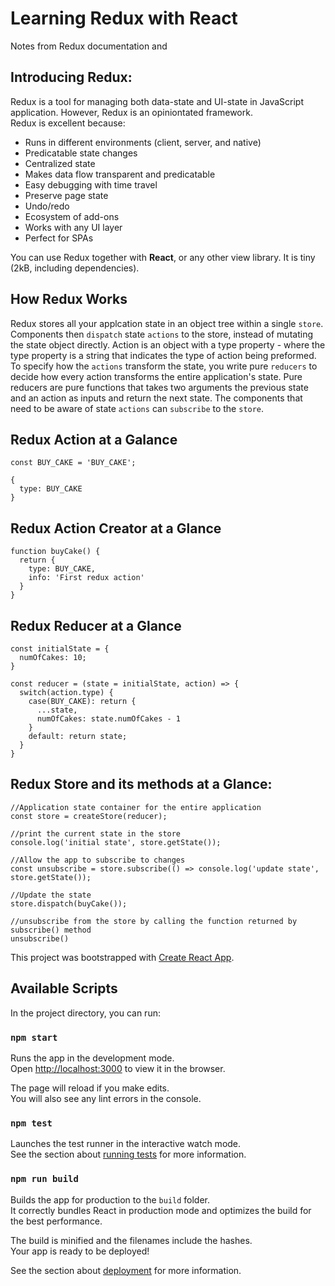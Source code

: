 # Learning Redux with React
Notes from Redux documentation and 

## Introducing Redux:
Redux is a tool for managing both data-state and UI-state in JavaScript application. However, Redux is an opiniontated framework.  
Redux is excellent because:
* Runs in different environments (client, server, and native)
* Predicatable state changes
* Centralized state
* Makes data flow transparent and predicatable 
* Easy debugging with time travel
* Preserve page state
* Undo/redo
* Ecosystem of add-ons 
* Works with any UI layer 
* Perfect for SPAs 

You can use Redux together with **React**, or any other view library. It is tiny (2kB, including dependencies). 

## How Redux Works
Redux stores all your applcation state in an object tree within a single `store`. Components then `dispatch` state `actions` to the store, instead of mutating the state object directly. Action is an object with a type property - where the type property is a string that indicates the type of action being preformed. To specify how the `actions` transform the state, you write pure `reducers` to decide how every action transforms the entire application's state. Pure reducers are pure functions that takes two arguments the previous state and an action as inputs and return the next state. The components that need to be aware of state `actions` can `subscribe` to the `store`.   

## Redux Action at a Galance
```
const BUY_CAKE = 'BUY_CAKE';

{
  type: BUY_CAKE
}
```
## Redux Action Creator at a Glance
```
function buyCake() {
  return {
    type: BUY_CAKE,
    info: 'First redux action'
  }
}
```

## Redux Reducer at a Glance

```
const initialState = {
  numOfCakes: 10;
}

const reducer = (state = initialState, action) => {
  switch(action.type) {
    case(BUY_CAKE): return {
      ...state,
      numOfCakes: state.numOfCakes - 1
    }
    default: return state;
  }
}
```
## Redux Store and its methods at a Glance:

```
//Application state container for the entire application
const store = createStore(reducer);

//print the current state in the store
console.log('initial state', store.getState());

//Allow the app to subscribe to changes
const unsubscribe = store.subscribe(() => console.log('update state', store.getState());

//Update the state 
store.dispatch(buyCake());

//unsubscribe from the store by calling the function returned by subscribe() method
unsubscribe()

```

This project was bootstrapped with [Create React App](https://github.com/facebook/create-react-app).

## Available Scripts

In the project directory, you can run:

### `npm start`

Runs the app in the development mode.<br />
Open [http://localhost:3000](http://localhost:3000) to view it in the browser.

The page will reload if you make edits.<br />
You will also see any lint errors in the console.

### `npm test`

Launches the test runner in the interactive watch mode.<br />
See the section about [running tests](https://facebook.github.io/create-react-app/docs/running-tests) for more information.

### `npm run build`

Builds the app for production to the `build` folder.<br />
It correctly bundles React in production mode and optimizes the build for the best performance.

The build is minified and the filenames include the hashes.<br />
Your app is ready to be deployed!

See the section about [deployment](https://facebook.github.io/create-react-app/docs/deployment) for more information.

